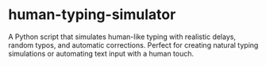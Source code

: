 # human-typing-simulator
A Python script that simulates human-like typing with realistic delays, random typos, and automatic corrections. Perfect for creating natural typing simulations or automating text input with a human touch.
